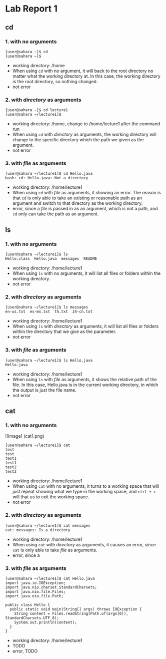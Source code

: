 # Lab Report 1


## cd

### 1. with no arguments
```
[user@sahara ~]$ cd
[user@sahara ~]$
```
  * working directory: /home
  * When using `cd` with no argument, it will back to the root directory no matter what the working directory at. In this case, the working directory is the root directory, so nothing changed.
  * not error

### 2. with *directory* as arguments
```
[user@sahara ~]$ cd lecture1
[user@sahara ~/lecture1]$
```
  * working directory: /home, change to /home/lecture1 after the command run
  * When using `cd` with *directory* as arguments, the working directory will change to the specific directory which the path we given as the argument.
  * not error

### 3. with *file* as arguments
```
[user@sahara ~/lecture1]$ cd Hello.java
bash: cd: Hello.java: Not a directory
```
  * working directory: /home/lecture1
  * When using `cd` with *file* as arguments, it showing an error. The reason is that `cd` is only able to take an existing or reasonable path as an argument and switch to that directory as the working directory.
  * error, since a *file* is passed in as an argument, which is not a path, and `cd` only can take the path as an argument. 


## ls

### 1. with no arguments
```
[user@sahara ~/lecture1]$ ls 
Hello.class  Hello.java  messages  README
```
  * working directory: /home/lecture1
  * When using `ls` with no arguments, it will list all files or folders within the working directory.
  * not error

### 2. with *directory* as arguments
```
[user@sahara ~/lecture1]$ ls messages
en-us.txt  es-mx.txt  th.txt  zh-cn.txt
```
  * working directory: /home/lecture1
  * When using `ls` with *directory* as arguments, it will list all files or folders within the directory that we give as the parameter.
  * not error

### 3. with *file* as arguments
```
[user@sahara ~/lecture1]$ ls Hello.java
Hello.java
```
  * working directory: /home/lecture1
  * When using `ls` with *file* as arguments, it shows the relative path of the file. In this case, Hello.java is in the current working directory, in which the output is just the file name.
  * not error

## cat

### 1. with no arguments
![Image] (cat1.png)
```
[user@sahara ~/lecture1]$ cat
test
test
test1
test1
test2
test2
```
  * working directory: /home/lecture1
  * When using `cat` with no arguments, it turns to a working space that will just repeat showing what we type in the working space, and `ctrl + c` will that us to exit the working space.
  * not error

### 2. with *directory* as arguments
```
[user@sahara ~/lecture1]$ cat messages
cat: messages: Is a directory
```
  * working directory: /home/lecture1
  * When using `cat` with *directory* as arguments, it causes an error, since `cat` is only able to take *file* as arguments.
  * error, since a 

### 3. with *file* as arguments
```
[user@sahara ~/lecture1]$ cat Hello.java
import java.io.IOException;
import java.nio.charset.StandardCharsets;
import java.nio.file.Files;
import java.nio.file.Path;

public class Hello {
  public static void main(String[] args) throws IOException {
    String content = Files.readString(Path.of(args[0]), StandardCharsets.UTF_8);    
    System.out.println(content);
  }
}
```
  * working directory: /home/lecture1
  * TODO
  * error, TODO
